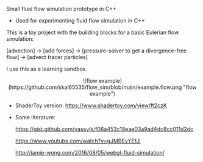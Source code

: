 Small fluid flow simulation prototype in C++

* Used for experimenting fluid flow simulation in C++

This is a toy project with the building blocks for a basic Eulerian flow simulation: 

[advection] -> [add forces] -> [pressure-solver to get a divergence-free flow] -> [advect tracer particles]

I use this as a learning sandbox.

<p align="center">![flow example](https://github.com/skal65535/flow_sim/blob/main/example.flow.png "flow example")</>

* ShaderToy version: https://www.shadertoy.com/view/ft2czK

* Some literature:

  https://gist.github.com/vassvik/f06a453c18eae03a9ad4dc8cc011d2dc

  https://www.youtube.com/watch?v=gJMBEvYEfJI

  http://jamie-wong.com/2016/08/05/webgl-fluid-simulation/
